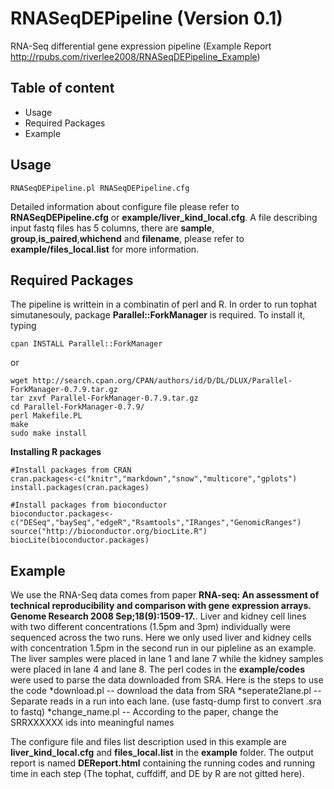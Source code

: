 RNASeqDEPipeline (Version 0.1)
================

RNA-Seq differential gene expression pipeline (Example Report http://rpubs.com/riverlee2008/RNASeqDEPipeline_Example)

## Table of content
  * Usage
  * Required Packages
  * Example
  
## Usage 

```
RNASeqDEPipeline.pl RNASeqDEPipeline.cfg
```

Detailed information about configure file please refer to **RNASeqDEPipeline.cfg** or **example/liver_kind_local.cfg**. A file describing input fastq files has 5 columns, there are **sample**, **group**,**is_paired**,**whichend** and **filename**, please refer to **example/files_local.list** for more information.

## Required Packages
The pipeline is writtein in a combinatin of perl and R. In order to run tophat simutanesouly, package **Parallel::ForkManager** is required. To install it, typing
```
cpan INSTALL Parallel::ForkManager
```
or
```
wget http://search.cpan.org/CPAN/authors/id/D/DL/DLUX/Parallel-ForkManager-0.7.9.tar.gz
tar zxvf Parallel-ForkManager-0.7.9.tar.gz
cd Parallel-ForkManager-0.7.9/
perl Makefile.PL 
make
sudo make install
```
**Installing R packages**
```
#Install packages from CRAN
cran.packages<-c("knitr","markdown","snow","multicore","gplots")
install.packages(cran.packages)

#Install packages from bioconductor
bioconductor.packages<-c("DESeq","baySeq","edgeR","Rsamtools","IRanges","GenomicRanges")
source("http://bioconductor.org/biocLite.R")
biocLite(bioconductor.packages)
```

## Example
We use the RNA-Seq data comes from paper **RNA-seq: An assessment of technical reproducibility and comparison with gene expression arrays. Genome Research 2008 Sep;18(9):1509-17.**. Liver and kidney cell lines with two different concentrations (1.5pm and 3pm) individually were sequenced across the two runs. Here we only used liver and kidney cells with concentration 1.5pm in the second run in our pipleline as an example. The liver samples were placed in lane 1 and lane 7 while the kidney samples were placed in lane 4 and lane 8. The perl codes in the **example/codes** were used to parse the data downloaded from SRA. Here is the steps to use the code
  *download.pl -- download the data from SRA
  *seperate2lane.pl -- Separate reads in a run into each lane. (use fastq-dump first to convert .sra to fastq)
  *change_name.pl -- According to the paper, change the SRRXXXXXX ids into meaningful names
  
  
The configure file and files list description used in this example are **liver_kind_local.cfg** and **files_local.list** in the **example** folder. The output report is named **DEReport.html** containing the running codes and running time in each step (The tophat, cuffdiff, and DE by R are not gitted here).






